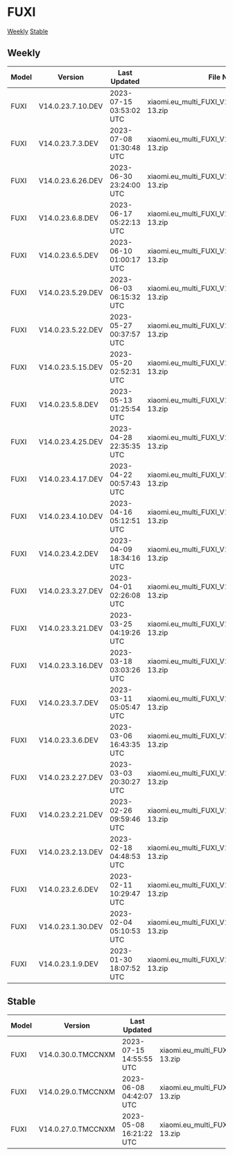 # FUXI
[Weekly](#Weekly)  [Stable](#Stable)
## Weekly
| Model | Version | Last Updated | File Name | Size | Download Link |
| ---- | ---- | ---- | ---- | ---- | ---- |
| FUXI | V14.0.23.7.10.DEV | 2023-07-15 03:53:02 UTC | xiaomi.eu_multi_FUXI_V14.0.23.7.10.DEV_v14-13.zip | 5.9 GB | [SourceForge](https://sourceforge.net/projects/xiaomi-eu-multilang-miui-roms/files/xiaomi.eu/MIUI-WEEKLY-RELEASES/V14.0.23.7.10.DEV/xiaomi.eu_multi_FUXI_V14.0.23.7.10.DEV_v14-13.zip/download) |
| FUXI | V14.0.23.7.3.DEV | 2023-07-08 01:30:48 UTC | xiaomi.eu_multi_FUXI_V14.0.23.7.3.DEV_v14-13.zip | 5.9 GB | [SourceForge](https://sourceforge.net/projects/xiaomi-eu-multilang-miui-roms/files/xiaomi.eu/MIUI-WEEKLY-RELEASES/V14.0.23.7.3.DEV/xiaomi.eu_multi_FUXI_V14.0.23.7.3.DEV_v14-13.zip/download) |
| FUXI | V14.0.23.6.26.DEV | 2023-06-30 23:24:00 UTC | xiaomi.eu_multi_FUXI_V14.0.23.6.26.DEV_v14-13.zip | 5.9 GB | [SourceForge](https://sourceforge.net/projects/xiaomi-eu-multilang-miui-roms/files/xiaomi.eu/MIUI-WEEKLY-RELEASES/V14.0.23.6.26.DEV/xiaomi.eu_multi_FUXI_V14.0.23.6.26.DEV_v14-13.zip/download) |
| FUXI | V14.0.23.6.8.DEV | 2023-06-17 05:22:13 UTC | xiaomi.eu_multi_FUXI_V14.0.23.6.8.DEV_v14-13.zip | 5.9 GB | [SourceForge](https://sourceforge.net/projects/xiaomi-eu-multilang-miui-roms/files/xiaomi.eu/MIUI-WEEKLY-RELEASES/V14.0.23.6.8.DEV/xiaomi.eu_multi_FUXI_V14.0.23.6.8.DEV_v14-13.zip/download) |
| FUXI | V14.0.23.6.5.DEV | 2023-06-10 01:00:17 UTC | xiaomi.eu_multi_FUXI_V14.0.23.6.5.DEV_v14-13.zip | 5.9 GB | [SourceForge](https://sourceforge.net/projects/xiaomi-eu-multilang-miui-roms/files/xiaomi.eu/MIUI-WEEKLY-RELEASES/V14.0.23.6.5.DEV/xiaomi.eu_multi_FUXI_V14.0.23.6.5.DEV_v14-13.zip/download) |
| FUXI | V14.0.23.5.29.DEV | 2023-06-03 06:15:32 UTC | xiaomi.eu_multi_FUXI_V14.0.23.5.29.DEV_v14-13.zip | 5.9 GB | [SourceForge](https://sourceforge.net/projects/xiaomi-eu-multilang-miui-roms/files/xiaomi.eu/MIUI-WEEKLY-RELEASES/V14.0.23.5.29.DEV/xiaomi.eu_multi_FUXI_V14.0.23.5.29.DEV_v14-13.zip/download) |
| FUXI | V14.0.23.5.22.DEV | 2023-05-27 00:37:57 UTC | xiaomi.eu_multi_FUXI_V14.0.23.5.22.DEV_v14-13.zip | 5.9 GB | [SourceForge](https://sourceforge.net/projects/xiaomi-eu-multilang-miui-roms/files/xiaomi.eu/MIUI-WEEKLY-RELEASES/V14.0.23.5.22.DEV/xiaomi.eu_multi_FUXI_V14.0.23.5.22.DEV_v14-13.zip/download) |
| FUXI | V14.0.23.5.15.DEV | 2023-05-20 02:52:31 UTC | xiaomi.eu_multi_FUXI_V14.0.23.5.15.DEV_v14-13.zip | 5.9 GB | [SourceForge](https://sourceforge.net/projects/xiaomi-eu-multilang-miui-roms/files/xiaomi.eu/MIUI-WEEKLY-RELEASES/V14.0.23.5.15.DEV/xiaomi.eu_multi_FUXI_V14.0.23.5.15.DEV_v14-13.zip/download) |
| FUXI | V14.0.23.5.8.DEV | 2023-05-13 01:25:54 UTC | xiaomi.eu_multi_FUXI_V14.0.23.5.8.DEV_v14-13.zip | 5.9 GB | [SourceForge](https://sourceforge.net/projects/xiaomi-eu-multilang-miui-roms/files/xiaomi.eu/MIUI-WEEKLY-RELEASES/V14.0.23.5.8.DEV/xiaomi.eu_multi_FUXI_V14.0.23.5.8.DEV_v14-13.zip/download) |
| FUXI | V14.0.23.4.25.DEV | 2023-04-28 22:35:35 UTC | xiaomi.eu_multi_FUXI_V14.0.23.4.25.DEV_v14-13.zip | 5.9 GB | [SourceForge](https://sourceforge.net/projects/xiaomi-eu-multilang-miui-roms/files/xiaomi.eu/MIUI-WEEKLY-RELEASES/V14.0.23.4.25.DEV/xiaomi.eu_multi_FUXI_V14.0.23.4.25.DEV_v14-13.zip/download) |
| FUXI | V14.0.23.4.17.DEV | 2023-04-22 00:57:43 UTC | xiaomi.eu_multi_FUXI_V14.0.23.4.17.DEV_v14-13.zip | 5.9 GB | [SourceForge](https://sourceforge.net/projects/xiaomi-eu-multilang-miui-roms/files/xiaomi.eu/MIUI-WEEKLY-RELEASES/V14.0.23.4.17.DEV/xiaomi.eu_multi_FUXI_V14.0.23.4.17.DEV_v14-13.zip/download) |
| FUXI | V14.0.23.4.10.DEV | 2023-04-16 05:12:51 UTC | xiaomi.eu_multi_FUXI_V14.0.23.4.10.DEV_v14-13.zip | 5.9 GB | [SourceForge](https://sourceforge.net/projects/xiaomi-eu-multilang-miui-roms/files/xiaomi.eu/MIUI-WEEKLY-RELEASES/V14.0.23.4.10.DEV/xiaomi.eu_multi_FUXI_V14.0.23.4.10.DEV_v14-13.zip/download) |
| FUXI | V14.0.23.4.2.DEV | 2023-04-09 18:34:16 UTC | xiaomi.eu_multi_FUXI_V14.0.23.4.2.DEV_v14-13.zip | 5.9 GB | [SourceForge](https://sourceforge.net/projects/xiaomi-eu-multilang-miui-roms/files/xiaomi.eu/MIUI-WEEKLY-RELEASES/V14.0.23.4.2.DEV/xiaomi.eu_multi_FUXI_V14.0.23.4.2.DEV_v14-13.zip/download) |
| FUXI | V14.0.23.3.27.DEV | 2023-04-01 02:26:08 UTC | xiaomi.eu_multi_FUXI_V14.0.23.3.27.DEV_v14-13.zip | 5.9 GB | [SourceForge](https://sourceforge.net/projects/xiaomi-eu-multilang-miui-roms/files/xiaomi.eu/MIUI-WEEKLY-RELEASES/V14.0.23.3.27.DEV/xiaomi.eu_multi_FUXI_V14.0.23.3.27.DEV_v14-13.zip/download) |
| FUXI | V14.0.23.3.21.DEV | 2023-03-25 04:19:26 UTC | xiaomi.eu_multi_FUXI_V14.0.23.3.21.DEV_v14-13.zip | 5.9 GB | [SourceForge](https://sourceforge.net/projects/xiaomi-eu-multilang-miui-roms/files/xiaomi.eu/MIUI-WEEKLY-RELEASES/V14.0.23.3.21.DEV/xiaomi.eu_multi_FUXI_V14.0.23.3.21.DEV_v14-13.zip/download) |
| FUXI | V14.0.23.3.16.DEV | 2023-03-18 03:03:26 UTC | xiaomi.eu_multi_FUXI_V14.0.23.3.16.DEV_v14-13.zip | 5.9 GB | [SourceForge](https://sourceforge.net/projects/xiaomi-eu-multilang-miui-roms/files/xiaomi.eu/MIUI-WEEKLY-RELEASES/V14.0.23.3.16.DEV/xiaomi.eu_multi_FUXI_V14.0.23.3.16.DEV_v14-13.zip/download) |
| FUXI | V14.0.23.3.7.DEV | 2023-03-11 05:05:47 UTC | xiaomi.eu_multi_FUXI_V14.0.23.3.7.DEV_v14-13.zip | 5.9 GB | [SourceForge](https://sourceforge.net/projects/xiaomi-eu-multilang-miui-roms/files/xiaomi.eu/MIUI-WEEKLY-RELEASES/V14.0.23.3.7.DEV/xiaomi.eu_multi_FUXI_V14.0.23.3.7.DEV_v14-13.zip/download) |
| FUXI | V14.0.23.3.6.DEV | 2023-03-06 16:43:35 UTC | xiaomi.eu_multi_FUXI_V14.0.23.3.6.DEV_v14-13.zip | 5.9 GB | [SourceForge](https://sourceforge.net/projects/xiaomi-eu-multilang-miui-roms/files/xiaomi.eu/MIUI-WEEKLY-RELEASES/V14.0.23.3.6.DEV/xiaomi.eu_multi_FUXI_V14.0.23.3.6.DEV_v14-13.zip/download) |
| FUXI | V14.0.23.2.27.DEV | 2023-03-03 20:30:27 UTC | xiaomi.eu_multi_FUXI_V14.0.23.2.27.DEV_v14-13.zip | 5.9 GB | [SourceForge](https://sourceforge.net/projects/xiaomi-eu-multilang-miui-roms/files/xiaomi.eu/MIUI-WEEKLY-RELEASES/V14.0.23.2.27.DEV/xiaomi.eu_multi_FUXI_V14.0.23.2.27.DEV_v14-13.zip/download) |
| FUXI | V14.0.23.2.21.DEV | 2023-02-26 09:59:46 UTC | xiaomi.eu_multi_FUXI_V14.0.23.2.21.DEV_v14-13.zip | 5.9 GB | [SourceForge](https://sourceforge.net/projects/xiaomi-eu-multilang-miui-roms/files/xiaomi.eu/MIUI-WEEKLY-RELEASES/V14.0.23.2.21.DEV/xiaomi.eu_multi_FUXI_V14.0.23.2.21.DEV_v14-13.zip/download) |
| FUXI | V14.0.23.2.13.DEV | 2023-02-18 04:48:53 UTC | xiaomi.eu_multi_FUXI_V14.0.23.2.13.DEV_v14-13.zip | 5.9 GB | [SourceForge](https://sourceforge.net/projects/xiaomi-eu-multilang-miui-roms/files/xiaomi.eu/MIUI-WEEKLY-RELEASES/V14.0.23.2.13.DEV/xiaomi.eu_multi_FUXI_V14.0.23.2.13.DEV_v14-13.zip/download) |
| FUXI | V14.0.23.2.6.DEV | 2023-02-11 10:29:47 UTC | xiaomi.eu_multi_FUXI_V14.0.23.2.6.DEV_v14-13.zip | 5.9 GB | [SourceForge](https://sourceforge.net/projects/xiaomi-eu-multilang-miui-roms/files/xiaomi.eu/MIUI-WEEKLY-RELEASES/V14.0.23.2.6.DEV/xiaomi.eu_multi_FUXI_V14.0.23.2.6.DEV_v14-13.zip/download) |
| FUXI | V14.0.23.1.30.DEV | 2023-02-04 05:10:53 UTC | xiaomi.eu_multi_FUXI_V14.0.23.1.30.DEV_v14-13.zip | 5.9 GB | [SourceForge](https://sourceforge.net/projects/xiaomi-eu-multilang-miui-roms/files/xiaomi.eu/MIUI-WEEKLY-RELEASES/V14.0.23.1.30.DEV/xiaomi.eu_multi_FUXI_V14.0.23.1.30.DEV_v14-13.zip/download) |
| FUXI | V14.0.23.1.9.DEV | 2023-01-30 18:07:52 UTC | xiaomi.eu_multi_FUXI_V14.0.23.1.9.DEV_v14-13.zip | 5.9 GB | [SourceForge](https://sourceforge.net/projects/xiaomi-eu-multilang-miui-roms/files/xiaomi.eu/MIUI-WEEKLY-RELEASES/V14.0.23.1.9.DEV/xiaomi.eu_multi_FUXI_V14.0.23.1.9.DEV_v14-13.zip/download) |
## Stable
| Model | Version | Last Updated | File Name | Size | Download Link |
| ---- | ---- | ---- | ---- | ---- | ---- |
| FUXI | V14.0.30.0.TMCCNXM | 2023-07-15 14:55:55 UTC | xiaomi.eu_multi_FUXI_V14.0.30.0.TMCCNXM_v14-13.zip | 5.9 GB | [SourceForge](https://sourceforge.net/projects/xiaomi-eu-multilang-miui-roms/files/xiaomi.eu/MIUI-STABLE-RELEASES/MIUIv14/xiaomi.eu_multi_FUXI_V14.0.30.0.TMCCNXM_v14-13.zip/download) |
| FUXI | V14.0.29.0.TMCCNXM | 2023-06-08 04:42:07 UTC | xiaomi.eu_multi_FUXI_V14.0.29.0.TMCCNXM_v14-13.zip | 5.9 GB | [SourceForge](https://sourceforge.net/projects/xiaomi-eu-multilang-miui-roms/files/xiaomi.eu/MIUI-STABLE-RELEASES/MIUIv14/xiaomi.eu_multi_FUXI_V14.0.29.0.TMCCNXM_v14-13.zip/download) |
| FUXI | V14.0.27.0.TMCCNXM | 2023-05-08 16:21:22 UTC | xiaomi.eu_multi_FUXI_V14.0.27.0.TMCCNXM_v14-13.zip | 5.9 GB | [SourceForge](https://sourceforge.net/projects/xiaomi-eu-multilang-miui-roms/files/xiaomi.eu/MIUI-STABLE-RELEASES/MIUIv14/xiaomi.eu_multi_FUXI_V14.0.27.0.TMCCNXM_v14-13.zip/download) |
